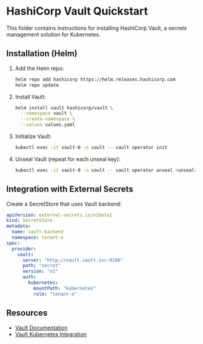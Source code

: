 # HashiCorp Vault Quickstart

This folder contains instructions for installing HashiCorp Vault, a secrets management solution for Kubernetes.

## Installation (Helm)

1. Add the Helm repo:

   ```sh
   helm repo add hashicorp https://helm.releases.hashicorp.com
   helm repo update
   ```

2. Install Vault:

   ```sh
   helm install vault hashicorp/vault \
     --namespace vault \
     --create-namespace \
     --values values.yaml
   ```

3. Initialize Vault:

   ```sh
   kubectl exec -it vault-0 -n vault -- vault operator init
   ```

4. Unseal Vault (repeat for each unseal key):

   ```sh
   kubectl exec -it vault-0 -n vault -- vault operator unseal <unseal-key>
   ```

## Integration with External Secrets

Create a SecretStore that uses Vault backend:

```yaml
apiVersion: external-secrets.io/v1beta1
kind: SecretStore
metadata:
  name: vault-backend
  namespace: tenant-a
spec:
  provider:
    vault:
      server: "http://vault.vault.svc:8200"
      path: "secret"
      version: "v2"
      auth:
        kubernetes:
          mountPath: "kubernetes"
          role: "tenant-a"
```

## Resources

- [Vault Documentation](https://www.vaultproject.io/docs)
- [Vault Kubernetes Integration](https://www.vaultproject.io/docs/platform/k8s)
